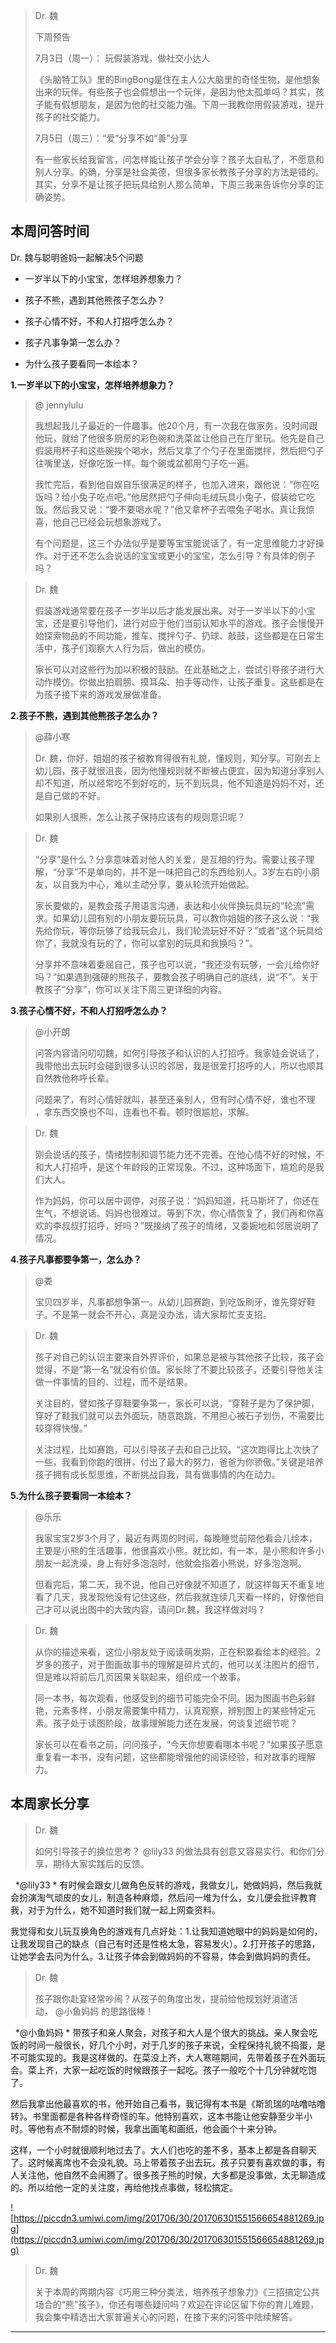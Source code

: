 > Dr. 魏
> 
> 下周预告
> 
> 7月3日（周一）： 玩假装游戏，做社交小达人
> 
> 《头脑特工队》里的BingBong是住在主人公大脑里的奇怪生物，是他想象出来的玩伴。有些孩子也会假想出一个玩伴，是因为他太孤单吗？其实，孩子能有假想朋友，是因为他的社交能力强。下周一我教你用假装游戏，提升孩子的社交能力。
> 
> 7月5日（周三）：“爱”分享不如“善”分享
> 
> 有一些家长给我留言，问怎样能让孩子学会分享？孩子太自私了，不愿意和别人分享。的确，分享是社会美德，但很多家长教孩子分享的方法是错的。其实，分享不是让孩子把玩具给别人那么简单，下周三我来告诉你分享的正确姿势。

## 本周问答时间

Dr. 魏与聪明爸妈一起解决5个问题

* 一岁半以下的小宝宝，怎样培养想象力？

* 孩子不熊，遇到其他熊孩子怎么办？

* 孩子心情不好，不和人打招呼怎么办？

* 孩子凡事争第一怎么办？

* 为什么孩子要看同一本绘本？

 **1.一岁半以下的小宝宝，怎样培养想象力？**

> @ jennylulu
> 
> 我想起我儿子最近的一件趣事。他20个月，有一次我在做家务，没时间跟他玩，就给了他很多厨房的彩色碗和洗菜盆让他自己在厅里玩。他先是自己假装用杯子和这些碗挨个喝水，然后又拿了个勺子在里面搅拌，然后把勺子往嘴里送，好像吃饭一样。每个碗或盆都用勺子吃一遍。
> 
> 我忙完后，看到他自娱自乐很满足的样子，也加入进来，跟他说：“你在吃饭吗？给小兔子吃点吧。”他居然把勺子伸向毛绒玩具小兔子，假装给它吃饭。然后我又说：“要不要喝水呢？”他又拿杯子去喂兔子喝水。真让我惊喜，他自己已经会玩想象游戏了。
> 
> 有个问题是，这三个办法似乎是要等宝宝能说话了，有一定思维能力才好操作。对于还不怎么会说话的宝宝或更小的宝宝，怎么引导？有具体的例子吗？

> Dr. 魏
> 
> 假装游戏通常要在孩子一岁半以后才能发展出来。对于一岁半以下的小宝宝，还是要引导他们，进行对应于他们当前认知水平的游戏。孩子会慢慢开始探索物品的不同功能，推车、搅拌勺子、扔球、敲鼓，这些都是在日常生活中，孩子们观察大人行为后，做出的模仿。
> 
> 家长可以对这些行为加以积极的鼓励。在此基础之上，尝试引导孩子进行大动作模仿。你做出拍肩膀、摸耳朵、拍手等动作，让孩子重复。这些都是在为孩子接下来的游戏发展做准备。

 **2.孩子不熊，遇到其他熊孩子怎么办？**

> @薛小寒
> 
> Dr. 魏，你好，姐姐的孩子被教育得很有礼貌，懂规则，知分享。可刚去上幼儿园，孩子就很沮丧，因为他懂规则就不断被占便宜，因为知道分享别人却不知道，所以经常吃不到好吃的，玩不到玩具，他不知道是妈妈不对，还是自己做的不好。
> 
> 
> 
> 如果别人很熊，怎么让孩子保持应该有的规则意识呢？

> Dr. 魏
> 
> “分享”是什么？分享意味着对他人的关爱，是互相的行为。需要让孩子理解，“分享”不是单向的，并不是一味把自己的东西给别人。3岁左右的小朋友，以自我为中心，难以主动分享，要从轮流开始做起。
> 
> 家长要做的，是教会孩子用语言沟通，表达和小伙伴换玩具玩的“轮流”需求。如果幼儿园有别的小朋友要玩玩具，可以教你姐姐的孩子这么说：“我先给你玩，等你玩够了给我玩会儿，我们轮流玩好不好？”或者“这个玩具给你了，我就没有玩的了，你可以拿别的玩具和我换吗？”。
> 
> 分享并不意味着委屈自己，孩子也可以说，“我还没有玩够，一会儿给你好吗？”如果遇到强硬的熊孩子，要教会孩子明确自己的底线，说“不”。关于教孩子“分享”，你可以关注下周三更详细的内容。

 **3.孩子心情不好，不和人打招呼怎么办？**

> @小开朗
> 
> 问答内容请问叨叨魏，如何引导孩子和认识的人打招呼。我家娃会说话了，我带他出去玩时会碰到很多认识的邻居，我是很爱打招呼的人，所以也顺其自然教他称呼长辈。
> 
> 问题来了，有时心情好就叫，甚至还亲别人，但有时心情不好，谁也不理 ，拿东西交换也不叫，连看也不看。顿时很尴尬，求解。

> Dr. 魏
> 
> 刚会说话的孩子，情绪控制和调节能力还不完善。在他心情不好的时候，不和大人打招呼，是这个年龄段的正常现象。不过，这种场面下，尴尬的是我们大人。
> 
> 作为妈妈，你可以居中调停，对孩子说：“妈妈知道，托马斯坏了，你还在生气，不想说话。妈妈也很难过。等到下次，你心情恢复了，我们再和你喜欢的李叔叔打招呼，好吗？”既接纳了孩子的情绪，又委婉地和邻居说明了情况。

 **4.孩子凡事都要争第一，怎么办？**

> @娄
> 
> 宝贝四岁半，凡事都想争第一。从幼儿园赛跑，到吃饭刷牙，谁先穿好鞋子。不是第一就会不开心，真是没办法，请大家帮忙支支招。

> Dr. 魏
> 
> 孩子对自己的认识主要来自外界评价，如果总是被与其他孩子比较，孩子会觉得，不是“第一名”就没有价值。家长除了不要比较孩子，还要引导他关注做一件事情的目的、过程，而不是结果。
> 
> 关注目的，譬如孩子穿鞋要争第一，家长可以说，“穿鞋子是为了保护脚，穿好了鞋我们就可以去外面玩，随意跑跳，不用担心被石子划伤，不需要比较穿得快慢。”
> 
> 关注过程，比如赛跑，可以引导孩子去和自己比较。“这次跑得比上次快了一些，我看到你跑的很拼，付出了最大的努力，爸爸为你骄傲。”关键是培养孩子拥有成长型思维，不断挑战自我，具有做事情的内在动力。

 **5.为什么孩子要看同一本绘本？**

> @乐乐
> 
> 我家宝宝2岁3个月了，最近有两周的时间，每晚睡觉前陪他看会儿绘本，主要是小熊的生活趣事，他很喜欢小熊。就比如，有一本，是小熊和许多小朋友一起洗澡，身上有好多泡泡时，他就会指着小熊说，好多泡泡啊。
> 
> 但看完后，第二天，我不说，他自己好像就不知道了，就这样每天不重复地看了几天，我发现他没有记住这些，然后我就连续几天看一样的，好像他自己才可以说出图中的大致内容，请问Dr.魏，我这样做对吗？

> Dr. 魏
> 
> 从你的描述来看，这位小朋友处于阅读萌发期，正在积累看绘本的经验。2岁多的孩子，对于图画故事书的理解是碎片式的，他可以关注图片的细节，但是难以将前后几页因果关联起来，组织成一个故事。
> 
> 同一本书，每次观看，他感受到的细节可能完全不同。因为图画书色彩鲜艳，元素多样，小朋友需要集中精力，认真观察，辨别图上的某些特定元素。孩子处于读图阶段，故事理解能力还在发展，何谈复述细节呢？
> 
> 家长可以在看书之前，问问孩子，“今天你想要看哪本书呢？”如果孩子愿意重复看一本书，没有问题，这些都能增强他的阅读经验，和对故事的理解力。

## 本周家长分享

> Dr. 魏
> 
> 如何引导孩子的换位思考？ @lily33 的做法具有创意又容易实行。和你们分享，期待大家实践后的反馈。

  *@lily33 * 有时候会跟女儿做角色反转的游戏，我做女儿，她做妈妈，然后我就会扮演淘气顽皮的女儿，制造各种麻烦，然后问一堆为什么，女儿便会批评教育我，对于为什么，她不知道时我们就一起上网查资料。

我觉得和女儿玩互换角色的游戏有几点好处：1.让我知道她眼中的妈妈是如何的，让我发现自己的缺点（自己有时还是性格太急，容易发火）。2.打开孩子的思路，让她学会去问为什么。3.让孩子体会到做妈妈的不容易，体会到做妈妈的责任。

> Dr. 魏
> 
> 孩子跟你赴宴经常吵闹？从孩子的角度出发，提前给他规划好消遣活动， @小鱼妈妈 的思路很棒！

  *@小鱼妈妈 * 带孩子和亲人聚会，对孩子和大人是个很大的挑战。亲人聚会吃饭的时间一般很长，好几个小时，对于几岁的孩子来说，全程保持礼貌不捣蛋，是不可能实现的。我是这样做的。在菜没上齐，大人寒暄期间，先带着孩子在外面玩会。菜上齐，大家一起吃饭的时候跟孩子一起吃。孩子一般吃个十几分钟就吃饱了。

然后我拿出他最喜欢的书，他开始自己看书，我记得有本书是《斯凯瑞的咕噜咕噜转》。书里面都是各种各样奇怪的车。他特别喜欢，这本书能让他安静至少半小时。等他有点不耐烦的时候，我拿出画笔和画纸，他会画个十来分钟。

这样，一个小时就很顺利地过去了。大人们也吃的差不多，基本上都是各自聊天了。这时候离席也不会没礼貌。马上带着孩子出去玩。孩子只要有喜欢做的事，有人关注他，他自然不会闹腾了。很多孩子熊的时候，大多都是没事做，太无聊造成的。所以给他一定的关注度，再给他找点事做，轻松搞定。

![https://piccdn3.umiwi.com/img/201706/30/201706301551566654881269.jpg](https://piccdn3.umiwi.com/img/201706/30/201706301551566654881269.jpg)

> Dr. 魏
> 
> 关于本周的两期内容《巧用三种分类法，培养孩子想象力》《三招搞定公共场合的“熊”孩子》，你还有哪些疑问吗？欢迎在评论区留下你的育儿难题，我会集中精选出大家普遍关心的问题，在接下来的问答中陆续解答。

---
